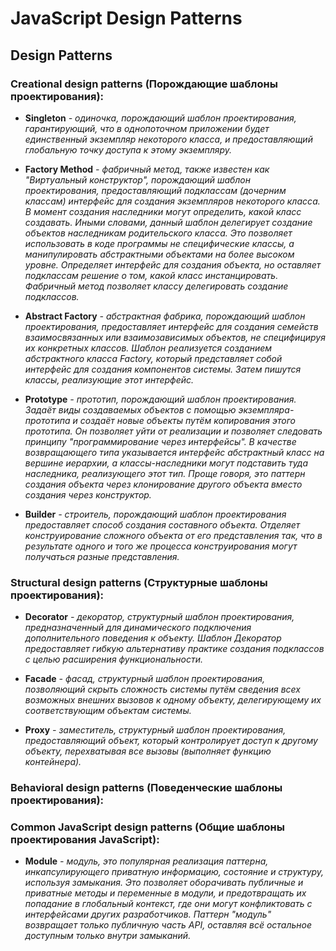 # JavaScript Design Patterns

## Design Patterns

### Creational design patterns (Порождающие шаблоны проектирования):

- **Singleton** _- одиночка, порождающий шаблон проектирования, гарантирующий, что в однопоточном приложении будет единственный экземпляр некоторого класса, и предоставляющий глобальную точку доступа к этому экземпляру._

- **Factory Method** _- фабричный метод, также известен как "Виртуальный конструктор", порождающий шаблон проектирования, предоставляющий подклассам (дочерним классам) интерфейс для создания экземпляров некоторого класса. В момент создания наследники могут определить, какой класс создавать. Иными словами, данный шаблон делегирует создание объектов наследникам родительского класса. Это позволяет использовать в коде программы не специфические классы, а манипулировать абстрактными объектами на более высоком уровне. Определяет интерфейс для создания объекта, но оставляет подклассам решение о том, какой класс инстанцировать. Фабричный метод позволяет классу делегировать создание подклассов._

- **Abstract Factory** _- абстрактная фабрика, порождающий шаблон проектирования, предоставляет интерфейс для создания семейств взаимосвязанных или взаимозависимых объектов, не специфицируя их конкретных классов. Шаблон реализуется созданием абстрактного класса Factory, который представляет собой интерфейс для создания компонентов системы. Затем пишутся классы, реализующие этот интерфейс._

- **Prototype** _- прототип, порождающий шаблон проектирования. Задаёт виды создаваемых объектов с помощью экземпляра-прототипа и создаёт новые объекты путём копирования этого прототипа. Он позволяет уйти от реализации и позволяет следовать принципу "программирование через интерфейсы". В качестве возвращающего типа указывается интерфейс абстрактный класс на вершине иерархии, а классы-наследники могут подставить туда наследника, реализующего этот тип. Проще говоря, это паттерн создания объекта через клонирование другого объекта вместо создания через конструктор._

- **Builder** _- строитель, порождающий шаблон проектирования предоставляет способ создания составного объекта. Отделяет конструирование сложного объекта от его представления так, что в результате одного и того же процесса конструирования могут получаться разные представления._

### Structural design patterns (Структурные шаблоны проектирования):

- **Decorator** _- декоратор, структурный шаблон проектирования, предназначенный для динамического подключения дополнительного поведения к объекту. Шаблон Декоратор предоставляет гибкую альтернативу практике создания подклассов с целью расширения функциональности._

- **Facade** _- фасад, структурный шаблон проектирования, позволяющий скрыть сложность системы путём сведения всех возможных внешних вызовов к одному объекту, делегирующему их соответствующим объектам системы._

- **Proxy** _- заместитель, структурный шаблон проектирования, предоставляющий объект, который контролирует доступ к другому объекту, перехватывая все вызовы (выполняет функцию контейнера)._

### Behavioral design patterns (Поведенческие шаблоны проектирования):

### Common JavaScript design patterns (Общие шаблоны проектирования JavaScript):

- **Module** _- модуль, это популярная реализация паттерна, инкапсулирующего приватную информацию, состояние и структуру, используя замыкания. Это позволяет оборачивать публичные и приватные методы и переменные в модули, и предотвращать их попадание в глобальный контекст, где они могут конфликтовать с интерфейсами других разработчиков. Паттерн "модуль" возвращает только публичную часть API, оставляя всё остальное доступным только внутри замыканий._
